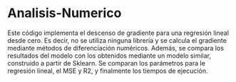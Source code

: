 ﻿# Analisis-Numerico
Este código implementa el descenso de gradiente para una regresión lineal desde cero. Es decir, no se utiliza ninguna librería y se calcula el gradiente mediante métodos de diferenciación numéricos. Además, se compara los resultados del modelo con los obtenidos mediante un modelo similar, construido a partir de Sklearn. Se comparan los parámetros para le regresión lineal, el MSE y R2, y finalmente los tiempos de ejecución.
